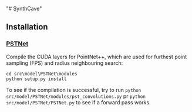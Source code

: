 "# SynthCave" 

## Installation

### [PSTNet](https://github.com/hehefan/Point-Spatio-Temporal-Convolution)
Compile the CUDA layers for PointNet++, which are used for furthest point sampling (FPS) and radius neighbouring search:
```
cd src\model\PSTNet\modules
python setup.py install
```
To see if the compilation is successful, try to run `python src/model/PSTNet/modules/pst_convolutions.py` pr `python src/model/PSTNet/PSTNet.py` to see if a forward pass works.